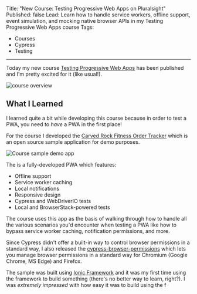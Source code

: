 Title: "New Course: Testing Progressive Web Apps on Pluralsight"
Published: false
Lead: Learn how to handle service workers, offline support, event simulation, and mocking native browser APIs in my Testing Progressive Web Apps course
Tags:
- Courses
- Cypress
- Testing
---

Today my new course [Testing Progressive Web Apps](https://bit.ly/PSPWATesting) has been published and I'm pretty excited for it (like usual!).

![course overview](https://user-images.githubusercontent.com/563819/90946059-f7f56e80-e3ee-11ea-8f47-3d57e091e600.png)

## What I Learned

I learned quite a bit while developing this course because in order to test a PWA, you need to *have* a PWA in the first place!

For the course I developed the [Carved Rock Fitness Order Tracker](https://bit.ly/PSPWATestingSample) which is an open source sample application for demo purposes.

![Course sample demo app](https://user-images.githubusercontent.com/563819/90946131-9c77b080-e3ef-11ea-8fe7-7198ce0fab0f.png)

The is a fully-developed PWA which features:

- Offline support
- Service worker caching
- Local notifications
- Responsive design
- Cypress and WebDriverIO tests
- Local and BrowserStack-powered tests

The course uses this app as the basis of walking through how to handle all the various scenarios you'd encounter when testing a PWA like how to bypass service worker caching, notification permissions, and more.

Since Cypress didn't offer a built-in way to control browser permissions in a standard way, I also released the [cypress-browser-permissions](https://github.com/kamranayub/cypress-browser-permissions) which lets you manage browser permissions in a standard way for Chromium (Google Chrome, MS Edge) and Firefox.

The sample was built using [Ionic Framework](https://ionicframework.com/) and it was my first time using the framework to build something (there's no better way to learn, right?). I was *extremely impressed* with how easy it was to build using the f
<!--stackedit_data:
eyJoaXN0b3J5IjpbLTQ1MTk1MTAxNCwxNDkzMjI1OTI5XX0=
-->